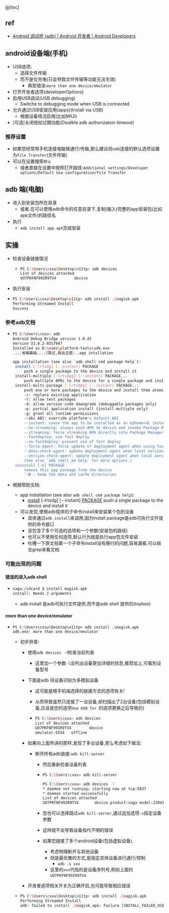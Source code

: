 @[toc]
## ref

- [Android 调试桥 (adb)  | Android 开发者  | Android Developers](https://developer.android.com/studio/command-line/adb)

## android设备端(手机)

- USB选项:
  - 选择文件传输
  - 而不是仅充电(只会导致文件传输等功能无法生效)
    - 典型错误:`more than one device/emulator`
- 打开开发者选项(developerOptions)
- 启用USB调试(USB debugging)
  - Switche to debugging mode when USB is connected
- 允许通过USB安装应用(apps)(Install via USB)
	- 根据设备情况启用(比如MIUI) 
- (可选)关闭授权过期功能(Disalble adb authorizatoin timeout)

### 推荐设置

- 如果您经常用手机连接电脑做通行/传输,那么建议将usb连接的默认选项设置为`File Transfer`(文件传输)
- 可以在设置搜索`默认`
  - 或者直接在设置中按照打开路径:`Additional settings/Developer options/Default Use configuration/File Transfer`

## adb 端(电脑)

- 进入到安装包所在目录
  - 或者,在可以使用adb命令的任意目录下,复制(输入)完整的app安装包(比如apk文件)的路径名
- 执行
  - `adb install app.apk`完成安装

## 实操

- 检查设备链接情况

  - ```bash
    PS C:\Users\cxxu\Desktop\n11tp> adb devices
    List of devices attached
    UO7PKFNF99IR9TV4        device
    ```

- 执行安装

- ```bash
  PS C:\Users\cxxu\Desktop\n11tp> adb install .\magisk.apk
  Performing Streamed Install
  Success
  ```

### 参考adb文档

- ```bash
  PS C:\Users\cxxu> adb
  Android Debug Bridge version 1.0.41
  Version 33.0.2-8557947
  Installed as D:\exes\platform-tools\adb.exe
  ....省略篇幅....(跳过,直达主题:..app intallation
  
  app installation (see also `adb shell cmd package help`): 
   install [-lrtsdg] [--instant] PACKAGE
       push a single package to the device and install it
   install-multiple [-lrtsdpg] [--instant] PACKAGE...
       push multiple APKs to the device for a single package and install them
   install-multi-package [-lrtsdpg] [--instant] PACKAGE...
       push one or more packages to the device and install them atomically
       -r: replace existing application
       -t: allow test packages
       -d: allow version code downgrade (debuggable packages only)
       -p: partial application install (install-multiple only)
       -g: grant all runtime permissions
       --abi ABI: override platform's default ABI
       --instant: cause the app to be installed as an ephemeral install app
       --no-streaming: always push APK to device and invoke Package Manager as separate steps
       --streaming: force streaming APK directly into Package Manager
       --fastdeploy: use fast deploy
       --no-fastdeploy: prevent use of fast deploy
       --force-agent: force update of deployment agent when using fast deploy
       --date-check-agent: update deployment agent when local version is newer and using fast deploy
       --version-check-agent: update deployment agent when local version has different version code and using fast deploy
       (See also `adb shell pm help` for more options.)
   uninstall [-k] PACKAGE
       remove this app package from the device
       '-k': keep the data and cache directories
  
  ```

- 根据帮助文档:

  - app installation (see also `adb shell cmd package help`): 
    - <u>install</u> [-lrtsdg] [--instant] <u>PACKAGE</u>
           push a single package to the device and install it
  - 可以发现,使用adb程序的子命令install来安装某个包到设备
    - 具体通过`adb install`来调用,因为install package是adb可执行文件提供的命令接口
    - 该包含了多个可选的选项和一个参数(安装包的路径)
    - 也可以不使用任何选项,默认行为就是执行app包文件安装
    - 吐槽一下原文档第一个子命令install没有换行的问题,容易漏看,可以结合grep来看文档

### 可能出现的问题



#### 错误的进入adb shell

- ```bash
  xaga:/sdcard $ install magisk.apk
  install: Needs 2 arguments
  ```

  - adb install 是adb可执行文件提供,而不是adb shell 提供的(toybox)


#### more than one device/emulator

- ```
  PS C:\Users\cxxu\Desktop\n11tp> adb install .\magisk.apk
  adb.exe: more than one device/emulator
  ```

  - 初步排查:

    - 使用`adb devices ` -l检查当前列表

      - 这里加一个参数`-l`会列出设备更加详细的信息,推荐加上,可看到设备型号

    - 下面是adb 将设备识别为多模拟设备

      - 这可能是根手机端选择的链接方式的选项有关!

      - 从而导致虽然只连接了一台设备,却扫描出了2台设备(包括模拟设备,应该是您的选项`Use USB for `的选项更换之后导致的)

      - ```bash
        PS C:\Users\cxxu> adb devices
        List of devices attached
        UO7PKFNF99IR9TV4        device
        emulator-5554   offline
        ```

    - 如果向上面所讲的那样,发现了多台设备,那么考虑如下做法:

      - 断开所有adb链接:`adb kill-server`

        - 然后重新检查设备列表

        - ```bash
          PS C:\Users\cxxu> adb kill-server
          
          PS C:\Users\cxxu> adb devices -l
          * daemon not running; starting now at tcp:5037
          * daemon started successfully
          List of devices attached
          UO7PKFNF99IR9TV4       device product:xaga model:22041216C device:xaga transport_id:1
          ```

        - 您也可以选择跳过`adb kill-server`,通过追加选项`-s`指定设备参数
        - 这样就不会导致设备指代不明的错误

        - 如果您链接了多个android设备(包括虚拟设备),
          - 考虑物理断开与其他设备
          - 但是最优雅的方式,是指定具体设备进行通行/控制
            - `adb -s xxx `
          - 这里的`xxx`代指的是设备序列号,例如上面的`UO7PKFNF99IR9TV4`

    - 开发者选项相关开关为正确开启,也可能导致相应错误


    

  - ```bash
    PS C:\Users\cxxu\Desktop\n11tp> adb install .\magisk.apk
    Performing Streamed Install
    adb: failed to install .\magisk.apk: Failure [INSTALL_FAILED_USER_RESTRICTED: Install canceled by user]
    
    ```

    
